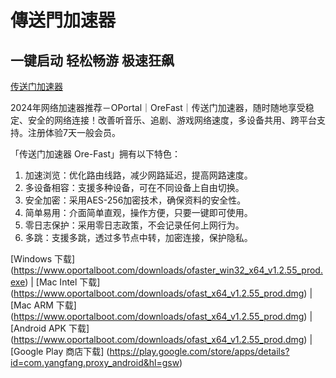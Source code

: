 # 傳送門加速器

## 一键启动 轻松畅游 极速狂飙

[传送门加速器](https://www.oportalboot.com/)

2024年网络加速器推荐－OPortal｜OreFast｜传送门加速器，随时随地享受稳定、安全的网络连接！改善听音乐、追剧、游戏网络速度，多设备共用、跨平台支持。注册体验7天一般会员。

「传送门加速器 Ore-Fast」拥有以下特色：

1. 加速浏览：优化路由线路，减少网路延迟，提高网路速度。
2. 多设备相容：支援多种设备，可在不同设备上自由切换。
3. 安全加密：采用AES-256加密技术，确保资料的安全性。
4. 简单易用：介面简单直观，操作方便，只要一键即可使用。
5. 零日志保护：采用零日志政策，不会记录任何上网行为。
6. 多跳：支援多跳，透过多节点中转，加密连接，保护隐私。

[Windows 下载] (https://www.oportalboot.com/downloads/ofaster_win32_x64_v1.2.55_prod.exe) | 
[Mac Intel 下载] (https://www.oportalboot.com/downloads/ofast_x64_v1.2.55_prod.dmg) | 
[Mac ARM 下载] (https://www.oportalboot.com/downloads/ofast_x64_v1.2.55_prod.dmg) | 
[Android APK 下载] (https://www.oportalboot.com/downloads/ofast_x64_v1.2.55_prod.dmg) | 
[Google Play 商店下载] (https://play.google.com/store/apps/details?id=com.yangfang.proxy_android&hl=gsw) 
